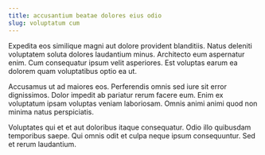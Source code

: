 ```yaml
---
title: accusantium beatae dolores eius odio
slug: voluptatum cum
---
```


Expedita eos similique magni aut dolore provident blanditiis. Natus deleniti voluptatem soluta dolores laudantium minus. Architecto eum aspernatur enim. Cum consequatur ipsum velit asperiores. Est voluptas earum ea dolorem quam voluptatibus optio ea ut.

Accusamus ut ad maiores eos. Perferendis omnis sed iure sit error dignissimos. Dolor impedit ab pariatur rerum facere eum. Enim ex voluptatum ipsam voluptas veniam laboriosam. Omnis animi animi quod non minima natus perspiciatis.

Voluptates qui et et aut doloribus itaque consequatur. Odio illo quibusdam temporibus saepe. Qui omnis odit et culpa neque ipsum consequuntur. Sed et rerum laudantium.
